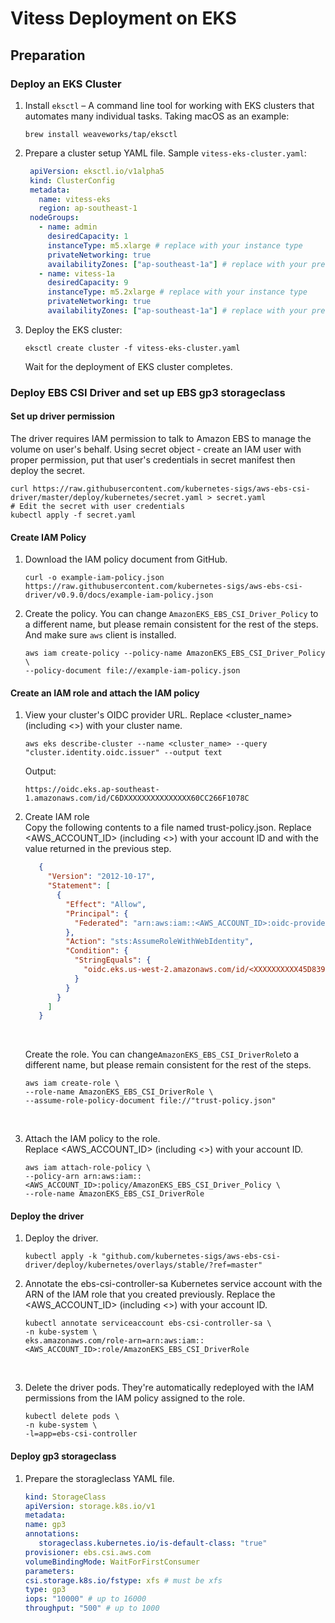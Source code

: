 # Vitess Deployment on EKS

## Preparation

### Deploy an EKS Cluster
1. Install ```eksctl``` – A command line tool for working with EKS clusters that automates many individual tasks. Taking macOS as an example:
   ```shell
   brew install weaveworks/tap/eksctl
   ```

2. Prepare a cluster setup YAML file. Sample ```vitess-eks-cluster.yaml```:
   ```yaml
    apiVersion: eksctl.io/v1alpha5
    kind: ClusterConfig
    metadata:
      name: vitess-eks
      region: ap-southeast-1
    nodeGroups:
      - name: admin
        desiredCapacity: 1
        instanceType: m5.xlarge # replace with your instance type
        privateNetworking: true
        availabilityZones: ["ap-southeast-1a"] # replace with your preferred AWS region
      - name: vitess-1a
        desiredCapacity: 9
        instanceType: m5.2xlarge # replace with your instance type
        privateNetworking: true
        availabilityZones: ["ap-southeast-1a"] # replace with your preferred AWS region
   ```
3. Deploy the EKS cluster:
   ```shell
   eksctl create cluster -f vitess-eks-cluster.yaml
   ```
   Wait for the deployment of EKS cluster completes.

### Deploy EBS CSI Driver and set up EBS gp3 storageclass

#### Set up driver permission </br>
The driver requires IAM permission to talk to Amazon EBS to manage the volume on user's behalf. Using secret object - create an IAM user with proper permission, put that user's credentials in secret manifest then deploy the secret.
   ```shell
   curl https://raw.githubusercontent.com/kubernetes-sigs/aws-ebs-csi-driver/master/deploy/kubernetes/secret.yaml > secret.yaml
   # Edit the secret with user credentials
   kubectl apply -f secret.yaml
   ```
#### Create IAM Policy </br>
1. Download the IAM policy document from GitHub.
   ```shell
   curl -o example-iam-policy.json https://raw.githubusercontent.com/kubernetes-sigs/aws-ebs-csi-driver/v0.9.0/docs/example-iam-policy.json
   ```
2. Create the policy. You can change ```AmazonEKS_EBS_CSI_Driver_Policy``` to a different name, but please remain consistent for the rest of the steps. And make sure ```aws``` client is installed.
   ```shell
   aws iam create-policy --policy-name AmazonEKS_EBS_CSI_Driver_Policy \
   --policy-document file://example-iam-policy.json
   ```
#### Create an IAM role and attach the IAM policy</br>
1. View your cluster's OIDC provider URL. Replace <cluster_name> (including <>) with your cluster name.
   ```shell
   aws eks describe-cluster --name <cluster_name> --query "cluster.identity.oidc.issuer" --output text
   ```
   Output:
   ```
   https://oidc.eks.ap-southeast-1.amazonaws.com/id/C6DXXXXXXXXXXXXXXX60CC266F1078C
   ```
2. Create IAM role </br>
   Copy the following contents to a file named trust-policy.json. Replace <AWS_ACCOUNT_ID> (including <>) with your account ID and <XXXXXXXXXX45D83924220DC4815XXXXX> with the value returned in the previous step.
   ```json
      {
        "Version": "2012-10-17",
        "Statement": [
          {
            "Effect": "Allow",
            "Principal": {
              "Federated": "arn:aws:iam::<AWS_ACCOUNT_ID>:oidc-provider/oidc.eks.us-west-2.amazonaws.com/id/<XXXXXXXXXX45D83924220DC4815XXXXX>"
            },
            "Action": "sts:AssumeRoleWithWebIdentity",
            "Condition": {
              "StringEquals": {
                "oidc.eks.us-west-2.amazonaws.com/id/<XXXXXXXXXX45D83924220DC4815XXXXX>:sub": "system:serviceaccount:kube-system:ebs-csi-controller-sa"
              }
            }
          }
        ]
      }
   ```
   </br>

   Create the role. You can change```AmazonEKS_EBS_CSI_DriverRole```to a different name, but please remain consistent for the rest of the steps.</br>
   
   ```shell
   aws iam create-role \
   --role-name AmazonEKS_EBS_CSI_DriverRole \
   --assume-role-policy-document file://"trust-policy.json"
   ```
   </br>
3. Attach the IAM policy to the role. </br>
   Replace <AWS_ACCOUNT_ID> (including <>) with your account ID.</br>
   ```shell
   aws iam attach-role-policy \
   --policy-arn arn:aws:iam::<AWS_ACCOUNT_ID>:policy/AmazonEKS_EBS_CSI_Driver_Policy \
   --role-name AmazonEKS_EBS_CSI_DriverRole
   ```
#### Deploy the driver
1. Deploy the driver.
   ```shell
   kubectl apply -k "github.com/kubernetes-sigs/aws-ebs-csi-driver/deploy/kubernetes/overlays/stable/?ref=master"
   ```
2. Annotate the ebs-csi-controller-sa Kubernetes service account with the ARN of the IAM role that you created previously. Replace the <AWS_ACCOUNT_ID> (including <>) with your account ID. </br>
   
   ```
   kubectl annotate serviceaccount ebs-csi-controller-sa \
   -n kube-system \
   eks.amazonaws.com/role-arn=arn:aws:iam::<AWS_ACCOUNT_ID>:role/AmazonEKS_EBS_CSI_DriverRole
   ```
   </br>
   
3. Delete the driver pods. They're automatically redeployed with the IAM permissions from the IAM policy assigned to the role. </br>
   
   ```shell
   kubectl delete pods \
   -n kube-system \
   -l=app=ebs-csi-controller
   ```
#### Deploy gp3 storageclass
1. Prepare the storagleclass YAML file.
   ```yaml
   kind: StorageClass
   apiVersion: storage.k8s.io/v1
   metadata:
   name: gp3
   annotations:
      storageclass.kubernetes.io/is-default-class: "true"
   provisioner: ebs.csi.aws.com
   volumeBindingMode: WaitForFirstConsumer
   parameters:
   csi.storage.k8s.io/fstype: xfs # must be xfs
   type: gp3
   iops: "10000" # up to 16000
   throughput: "500" # up to 1000
   ```




